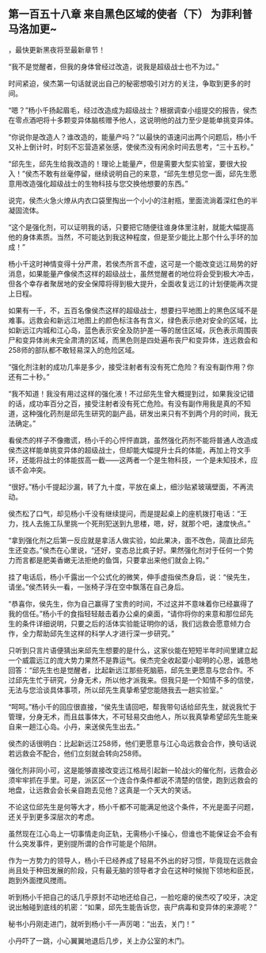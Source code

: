 ## 第一百五十八章 来自黑色区域的使者（下） 为菲利普马洛加更~
，最快更新黑夜将至最新章节！

“我不是觉醒者，但我的身体曾经过改造，说我是超级战士也不为过。”

时间紧迫，侯杰第一句话就说出自己的秘密想吸引对方的关注，争取到更多的时间。

“嗯？”杨小千扬起眉毛，经过改造成为超级战士？根据调查小组提交的报告，侯杰在零点酒吧将十多颗变异体脑核赠予他人，这说明他的战力至少是能单挑变异体。

“你说你是改造人？谁改造的，能量产吗？”以最快的语速问出两个问题后，杨小千又补上倒计时，时刻不忘营造紧张感，使侯杰没有闲余时间去思考，“三十五秒。”

“邱先生，邱先生给我改造的！理论上能量产，但是需要大型实验室，要很大投入！”侯杰不敢有丝毫停留，继续说明自己的来意，“邱先生想见您一面，邱先生愿意用改造强化超级战士的生物科技与您交换他想要的东西。”

说完，侯杰火急火燎从内衣口袋里掏出一个小小的注射瓶，里面流淌着深红色的半凝固流体。

“这个是强化剂，可以证明我的话，只要把它随便往谁身体里注射，就能大幅提高他的身体素质。当然，不可能达到我这种程度，但是至少能比上那个什么手环的加成！”

杨小千这时神情变得十分严肃，若侯杰所言不虚，这可是一个能改变远江局势的好消息，如果能量产像侯杰这样的超级战士，虽然觉醒者的地位将会受到极大冲击，但各个幸存者聚居地的安全保障将得到极大提升，全面收复远江的计划便能再次提上日程。

如果有一千，不，五百名像侯杰这样的超级战士，想要扫平地图上的黑色区域不是难事。远救会和新远江地图上的颜色标注各有含义，绿色表示绝对安全的区域，比如新远江内城和江心岛，蓝色表示安全及防护差一等的居住区域，灰色表示周围丧尸和变异体尚未完全肃清的区域，而黑色则是四处遍布丧尸和变异体，连远救会和258师的部队都不敢轻易深入的危险区域。

“强化剂注射的成功几率是多少，接受注射者有没有死亡危险？有没有副作用？你还有二十秒。”

“我不知道！我没有用过这样的强化液！不过邱先生曾大概提到过，如果我没记错的话，成功率百分之百，接受注射者没有死亡危险。有没有副作用我是真的不知道，这种强化药剂是邱先生研究的副产品，研发出来只有不到两个月的时间，我无法确定。”

看侯杰的样子不像撒谎，杨小千的心怦怦直跳，虽然强化药剂不能将普通人改造成侯杰这样能单挑变异体的超级战士，但却能大幅提升士兵的体能，再加上符文手环，还能将战士的体能拔高一截――这两者一个是生物科技，一个是未知技术，应该不会冲突。

“很好。”杨小千提起沙漏，转了九十度，平放在桌上，细沙贴紧玻璃壁面，不再流动。

侯杰松了口气，却见杨小千没有继续提问，而是提起桌上的座机拨打电话：“王力，找人去施工队里挑一个死刑犯送到九思楼，嗯，好，就那个吧，速度快点。”

“拿到强化剂之后第一反应就是拿活人做实验，如此果决，面不改色，简直比邱先生还变态。”侯杰在心里说，“还好，变态总比疯子好。果然强化剂对于任何一个势力而言都是肥美香嫩无法拒绝的鱼饵，只要拿出来他们就会上钩。”

挂了电话后，杨小千露出一个公式化的微笑，伸手虚指侯杰身后，说：“侯先生，请坐。”侯杰转头一看，一张椅子浮在空中飘落在自己身后。

“恭喜你，侯先生，你为自己赢得了宝贵的时间，不过这并不意味着你已经赢得了我的信任。”杨小千的食指轻轻敲击着办公桌的桌面，“请你将你的来意和那位邱先生的条件详细说明，只要之后的活体实验能证明你的话，我们远救会愿意倾力合作，全力帮助邱先生这样的科学人才进行深一步研究。”

只听到只言片语便猜出来邱先生想要的是什么，这家伙能在短短半年时间里建立起一个威震远江的庞大势力果然不是靠运气。侯杰完全收起耍小聪明的心思，诚恳地回答：“邱先生也是觉醒者，比起新远江那些死脑筋，邱先生更愿意与您合作。不过邱先生忙于研究，分身无术，所以他才派我来。但我只是一个知情不多的信使，无法与您洽谈具体事项，所以邱先生真挚希望您能随我去一趟实验室。”

“呵呵。”杨小千的回应很直接，“侯先生请回吧，帮我带句话给邱先生，就说我忙于管理，分身无术，而且兹事体大，不可轻易交由他人，所以我真挚希望邱先生能亲自来一趟江心岛。小丹，来送侯先生出去。”

侯杰的话很明白：比起新远江258师，他们更愿意与江心岛远救会合作，换句话说若远救会不配合，他们立刻就会转向258师。

强化剂非同小可，这是能够直接改变远江格局引起新一轮战火的催化剂，远救会必须牢牢抓在手里。可是，派区区一个连合作条件都说不清楚的信使，跑到远救会的地盘，让远救会会长亲自跑去见他？这真是一个天大的笑话。

不论这位邱先生是何等大才，杨小千都不可能满足他这个条件，不光是面子问题，还关乎到更多深层次的考虑。

虽然现在江心岛上一切事情走向正轨，无需杨小千操心，但谁也不能保证会不会有什么突发事件，更别提所谓的合作可能是个陷阱。

作为一方势力的领导人，杨小千已经养成了轻易不外出的好习惯，毕竟现在远救会尚且处于种田发展的阶段，只有最无脑的领导者才会在这种时候抛下领地和臣民，跑到外面搅风搅雨。

听到杨小千把自己的话几乎原封不动地还给自己，一脸吃瘪的侯杰咬了咬牙，决定说出触碰到底线的机密：“如果，邱先生能告诉您，丧尸病毒和变异体的来源呢？”

秘书小丹刚走进门，就听到杨小千一声厉喝：“出去，关门！”

小丹吓了一跳，小心翼翼地退后几步，关上办公室的木门。

